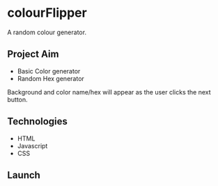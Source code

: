# colourFlipper
A random colour generator.

## Project Aim

* Basic Color generator
* Random Hex generator

Background and color name/hex will appear as the user clicks the next button.

## Technologies

* HTML
* Javascript
* CSS

## Launch
